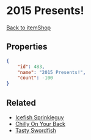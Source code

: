 # 2015 Presents!

<no description available>

[Back to itemShop](../item-shops.md)

## Properties

```json
{
    "id": 483,
    "name": "2015 Presents!",
    "count": -100
}
```

## Related

- [Icefish Sprinkleguy](../items/15216-icefish-sprinkleguy.md)
- [Chilly On Your Back](../items/15217-chilly-on-your-back.md)
- [Tasty Swordfish](../items/15218-tasty-swordfish.md)

